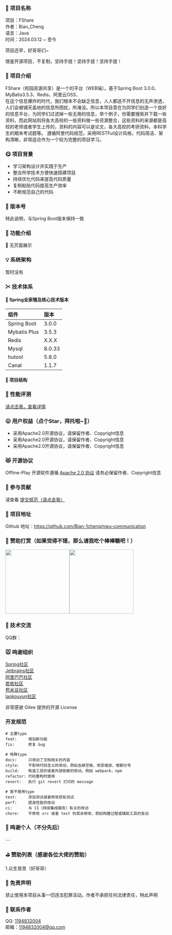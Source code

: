 ### 🎉 项目名称
项目：FShare </br>
作者：Bian_Cheng </br>
语言：Java  </br>
时间：2024.03.12 ~ 至今

项目还早，好哥哥们~

借鉴开源项目，不复制，坚持手搓！坚持手搓！坚持手搓！

### 📣 项目介绍
<!--<p align="center"><img src="https://foruda.gitee.com/avatar/1697596230407752357/13583339_j33code_1697596230.png!avatar100" width="625" height="205" alt="图标"/></p>-->
FShare（校园资源共享）是一个的平台（WEB端）。基于Spring Boot 3.0.0、MyBatis3.5.3、Redis、阿里云OSS、  
在这个信息爆炸的时代，我们根本不会缺乏信息，人人都逃不开信息的无声渗透，人们会被铺天盖地的信息所困扰，所淹没。所以本项目意在为同学们创造一个良好的信息平台，为同学们过滤掉一些无用的信息，举个例子，你需要搜索并下载一些资料，而此网站则将各大高校的一些资料做一些资源整合，这些资料的来源都是高校的老师或者学生上传的，资料的内容可以是论文，各大高校的考研资料，本科学生的期末考试题等。
遵循阿里代码规范，采用RESTFul设计风格，代码简洁、架构清晰，非常适合作为一个较为完整的项目学习。
<p align="center">

</p>

### 😋 项目背景
- 学习架构设计并实践于生产
- 整合所学技术方便快速搭建项目
- 持续优化代码来提高代码质量
- 复制粘贴代码提高生产效率
- 不断规范自己的代码


### 💪 版本号
特此说明，与Spring Boot版本保持一致

### 🔎 功能介绍
🚀 无页面展示

### 💡 系统架构
暂时没有

### ✂ 技术体系
#### 🎯 Spring全家桶及核心技术版本
| 组件           | 版本     |
|:-------------|:-------|
| Spring Boot  | 3.0.0  |
| Mybatis Plus | 3.5.3  |
| Redis        | X.X.X  |
| Mysql        | 8.0.33 |
| hutool       | 5.8.0  |
| Canal        | 1.1.7  |

#### 🌴 项目结构


### 👊 性能评测
[请点击我，查看详情](性能测试.md)

### 😛 用户权益（点个Star，拜托啦~🙏）
- 采用Apache2.0开源协议，请保留作者、Copyright信息
- 采用Apache2.0开源协议，请保留作者、Copyright信息
- 采用Apache2.0开源协议，请保留作者、Copyright信息

### 😻 开源协议
Offline-Play 开源软件遵循 [Apache 2.0 协议](https://www.apache.org/licenses/LICENSE-2.0.html) 请务必保留作者、Copyright信息

### 🔧 参与贡献
请查看 [提交规范（请点击我）](CONTRIBUTING.md)

### 👀 项目地址
Github 地址：https://github.com/Bian-1cheng/nwu-communication

### 🍚 赞助打赏（如果觉得不错，那么请我吃个棒棒糖吧！）


<img src="pic/img.png" width="200" height="200"><img src="pic/img_ali.png" width="200" height="200">


### 🙋 技术交流
QQ群：


### 🐭 鸣谢组织
[Spring社区](https://spring.io)  
[Jetbrains社区](https://www.jetbrains.com/community)  
[阿里巴巴社区](https://github.com/alibaba)   
[若依社区](https://www.ruoyi.vip)  
[苞米豆社区](https://baomidou.com)   
[laokouyun社区](https://github.com/laokouyun)

非常感谢 Gitee 提供的开源 License    
<a href="https://gitee.com/T-T33code/offline-play/blob/master/LICENSE"></a>

### 开发规范
```text
# 主要type
feat:     增加新功能
fix:      修复 bug

# 特殊type
docs:     只改动了文档相关的内容
style:    不影响代码含义的改动，例如去掉空格、改变缩进、增删分号
build:    构造工具的或者外部依赖的改动，例如 webpack，npm
refactor: 代码重构时使用
revert:   执行 git revert 打印的 message

# 暂不使用type
test:     添加测试或者修改现有测试
perf:     提高性能的改动
ci:       与 CI（持续集成服务）有关的改动
chore:    不修改 src 或者 test 的其余修改，例如构建过程或辅助工具的变动
```

### 🐼 鸣谢个人（不分先后）
....

### ⛳️ 赞助列表（感谢各位大佬的赞助）
1.众生皆苦（好哥哥）
### 🚫 免责声明
禁止使用本项目从事一切违法犯罪活动。作者不承担任何法律责任，特此声明

### 🐸 联系作者

QQ: [1194832004]() </br>
邮箱：1194832004@qq.com


